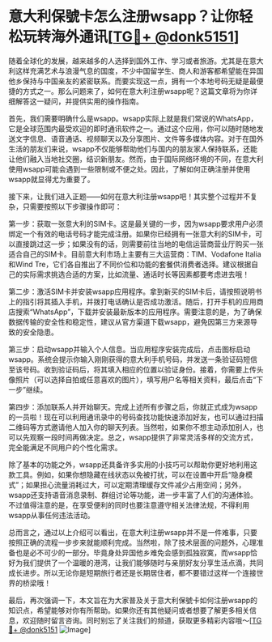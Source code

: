 # 意大利保號卡怎么注册wsapp？让你轻松玩转海外通讯[[TG💪+ @donk5151](https://t.me/s/donk5151)]

随着全球化的发展，越来越多的人选择到国外工作、学习或者旅游。尤其是在意大利这样充满艺术与浪漫气息的国度，不少中国留学生、商人和游客都希望能在异国他乡保持与中国亲友的紧密联系。而要实现这一点，拥有一个本地号码无疑是最便捷的方式之一。那么问题来了，如何在意大利注册wsapp呢？这篇文章将为你详细解答这一疑问，并提供实用的操作指南。

首先，我们需要明确什么是wsapp。wsapp实际上就是我们常说的WhatsApp，它是全球范围内最受欢迎的即时通讯软件之一。通过这个应用，你可以随时随地发送文字信息、语音通话、视频聊天以及分享图片、文件等多媒体内容。对于在国外生活的朋友们来说，wsapp不仅能够帮助他们与国内的朋友家人保持联系，还能让他们融入当地社交圈，结识新朋友。然而，由于国际网络环境的不同，在意大利使用wsapp可能会遇到一些限制或不便之处。因此，了解如何正确注册并使用wsapp就显得尤为重要了。

接下来，让我们进入正题——如何在意大利注册wsapp吧！其实整个过程并不复杂，只需要按照以下步骤操作即可：

第一步：获取一张意大利的SIM卡。这是最关键的一步，因为wsapp要求用户必须绑定一个有效的电话号码才能完成注册。如果你已经拥有一张意大利的SIM卡，可以直接跳过这一步；如果没有的话，则需要前往当地的电信运营商营业厅购买一张适合自己的SIM卡。目前意大利市场上主要有三大运营商：TIM、Vodafone Italia和Wind Tre，它们各自推出了不同价位和功能的套餐供消费者选择。建议根据自己的实际需求挑选合适的方案，比如流量、通话时长等因素都要考虑进去哦！

第二步：激活SIM卡并安装wsapp应用程序。拿到新买的SIM卡后，请按照说明书上的指引将其插入手机，并拨打电话确认是否成功激活。随后，打开手机的应用商店搜索“WhatsApp”，下载并安装最新版本的应用程序。需要注意的是，为了确保数据传输的安全性和稳定性，建议从官方渠道下载wsapp，避免因第三方来源导致的安全隐患。

第三步：启动wsapp并输入个人信息。当应用程序安装完成后，点击图标启动wsapp。系统会提示你输入刚刚获得的意大利手机号码，并发送一条验证码短信至该号码。收到验证码后，将其填入相应的位置以验证身份。接着，你需要上传头像照片（可以选择自拍或任意喜欢的图片），填写用户名等相关资料，最后点击“下一步”继续。

第四步：添加联系人并开始聊天。完成上述所有步骤之后，你就正式成为wsapp的一员啦！现在可以利用通讯录中的号码查找功能快速添加好友，也可以通过扫描二维码等方式邀请他人加入你的聊天列表。当然啦，如果你不想主动添加别人，也可以先观察一段时间再做决定。总之，wsapp提供了非常灵活多样的交流方式，完全能满足不同用户的个性化需求。

除了基本的功能之外，wsapp还具备许多实用的小技巧可以帮助你更好地利用这款工具。例如，如果你想隐藏在线状态以免被打扰，可以在设置中开启“隐身模式”；如果担心流量消耗过大，可以定期清理缓存文件减少占用空间；另外，wsapp还支持语音消息录制、群组讨论等功能，进一步丰富了人们的沟通体验。不过值得注意的是，在享受便利的同时也要注意遵守相关法律法规，不得利用wsapp从事任何违法活动。

总而言之，通过以上介绍可以看出，在意大利注册wsapp并不是一件难事，只要按照正确的流程一步步来就能顺利完成。当然啦，除了技术层面的问题外，心理准备也是必不可少的一部分。毕竟身处异国他乡难免会感到孤独寂寞，而wsapp恰好为我们提供了一个温暖的港湾，让我们能够随时与亲朋好友分享生活点滴，共同成长进步。所以无论你是短期旅行者还是长期居住者，都不要错过这样一个连接世界的桥梁哦！

最后，再次强调一下，本文旨在为大家普及关于意大利保號卡如何注册wsapp的知识点，希望能够对你有所帮助。如果你还有其他疑问或者想要了解更多相关信息，欢迎随时留言咨询。同时别忘了关注我们的频道，获取更多精彩内容哦～[[TG💪+ @donk5151](https://t.me/s/donk5151) ![Image](https://i.postimg.cc/rwNCRYN7/Snipaste-2025-04-30-17-27-05.png)]